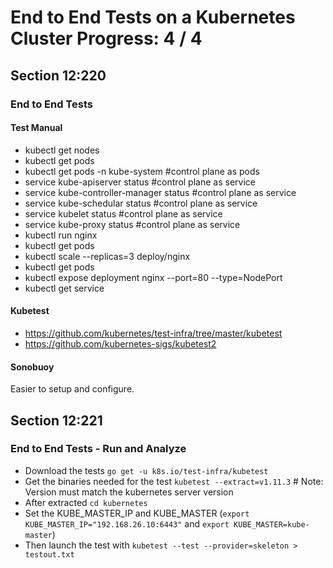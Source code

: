 # End to End Tests on a Kubernetes Cluster Progress: 4 / 4

## Section 12:220

### End to End Tests

#### Test Manual

-   kubectl get nodes
-   kubectl get pods
-   kubectl get pods -n kube-system #control plane as pods
-   service kube-apiserver status #control plane as service
-   service kube-controller-manager status #control plane as service
-   service kube-schedular status #control plane as service
-   service kubelet status #control plane as service
-   service kube-proxy status #control plane as service
-   kubectl run nginx
-   kubectl get pods
-   kubectl scale --replicas=3 deploy/nginx
-   kubectl get pods
-   kubectl expose deployment nginx --port=80 --type=NodePort
-   kubectl get service

#### Kubetest

-   <https://github.com/kubernetes/test-infra/tree/master/kubetest>
-   <https://github.com/kubernetes-sigs/kubetest2>

#### Sonobuoy

Easier to setup and configure.

## Section 12:221

### End to End Tests - Run and Analyze

-   Download the tests `go get -u k8s.io/test-infra/kubetest`
-   Get the binaries needed for the test `kubetest --extract=v1.11.3` # Note: Version must match the kubernetes server version
-   After extracted `cd kubernetes`
-   Set the KUBE_MASTER_IP and KUBE_MASTER (`export KUBE_MASTER_IP="192.168.26.10:6443"` and `export KUBE_MASTER=kube-master`)
-   Then launch the test with `kubetest --test --provider=skeleton > testout.txt`
